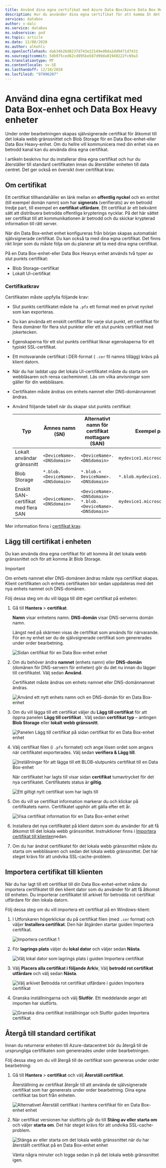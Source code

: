 ```yaml
---
title: Använd dina egna certifikat med Azure Data Box/Azure Data Box Heavy-enheter
description: Hur du använder dina egna certifikat för att komma åt det lokala webb gränssnittet och blogg lagringen på Data Box-enhet eller Data Box Heavy enheten.
services: databox
author: v-dalc
ms.service: databox
ms.subservice: pod
ms.topic: article
ms.date: 12/08/2020
ms.author: alkohli
ms.openlocfilehash: dab34b26d8237d743e22149ed0da2dd9471d7431
ms.sourcegitcommit: 5db975ced62cd095be587d99da01949222fc69a3
ms.translationtype: MT
ms.contentlocale: sv-SE
ms.lasthandoff: 12/10/2020
ms.locfileid: "97096207"
---
```

# <a name="use-your-own-certificates-with-data-box-and-data-box-heavy-devices"></a>Använd dina egna certifikat med Data Box-enhet och Data Box Heavy enheter

Under order bearbetningen skapas självsignerade certifikat för åtkomst till det lokala webb gränssnittet och Blob Storage för en Data Box-enhet-eller Data Box Heavy-enhet. Om du hellre vill kommunicera med din enhet via en betrodd kanal kan du använda dina egna certifikat.

I artikeln beskrivs hur du installerar dina egna certifikat och hur du återställer till standard certifikaten innan du återställer enheten till data centret. Det ger också en översikt över certifikat krav.

## <a name="about-certificates"></a>Om certifikat

Ett certifikat tillhandahåller en länk mellan en **offentlig nyckel** och en entitet (till exempel domän namn) som har **signerats** (verifierats) av en betrodd tredje part, till exempel en **certifikat utfärdare**.  Ett certifikat är ett bekvämt sätt att distribuera betrodda offentliga krypterings nycklar. På det här sättet ser certifikat till att kommunikationen är betrodd och du skickar krypterad information till rätt server.

När din Data Box-enhet enhet konfigureras från början skapas automatiskt självsignerade certifikat. Du kan också ta med dina egna certifikat. Det finns rikt linjer som du måste följa om du planerar att ta med dina egna certifikat.

På en Data Box-enhet-eller Data Box Heavys enhet används två typer av slut punkts certifikat:

- Blob Storage-certifikat
- Lokalt UI-certifikat

### <a name="certificate-requirements"></a>Certifikatkrav

Certifikaten måste uppfylla följande krav:

- Slut punkts certifikatet måste ha `.pfx` ett format med en privat nyckel som kan exporteras.
- Du kan använda ett enskilt certifikat för varje slut punkt, ett certifikat för flera domäner för flera slut punkter eller ett slut punkts certifikat med jokertecken.
- Egenskaperna för ett slut punkts certifikat liknar egenskaperna för ett typiskt SSL-certifikat.
- Ett motsvarande certifikat i DER-format ( `.cer` fil namns tillägg) krävs på klient datorn.
- När du har laddat upp det lokala UI-certifikatet måste du starta om webbläsaren och rensa cacheminnet. Läs om vilka anvisningar som gäller för din webbläsare.
- Certifikaten måste ändras om enhets namnet eller DNS-domännamnet ändras.
- Använd följande tabell när du skapar slut punkts certifikat:

  |Typ |Ämnes namn (SN)  |Alternativt namn för certifikat mottagare (SAN)  |Exempel på ämnes namn |
  |---------|---------|---------|---------|
  |Lokalt användar gränssnitt| `<DeviceName>.<DNSdomain>`|`<DeviceName>.<DNSdomain>`| `mydevice1.microsoftdatabox.com` |
  |Blob Storage|`*.blob.<DeviceName>.<DNSdomain>`|`*.blob.< DeviceName>.<DNSdomain>`|`*.blob.mydevice1.microsoftdatabox.com` |
  |Enskilt SAN-certifikat med flera SAN|`<DeviceName>.<DNSdomain>`|`<DeviceName>.<DNSdomain>`<br>`*.blob.<DeviceName>.<DNSdomain>`|`mydevice1.microsoftdatabox.com` |

Mer information finns i [certifikat krav](../../articles/databox-online/azure-stack-edge-j-series-certificate-requirements.md).

## <a name="add-certificates-to-device"></a>Lägg till certifikat i enheten

Du kan använda dina egna certifikat för att komma åt det lokala webb gränssnittet och för att komma åt Blob Storage.

> [!IMPORTANT]
> Om enhets namnet eller DNS-domänen ändras måste nya certifikat skapas. Klient certifikaten och enhets certifikaten bör sedan uppdateras med det nya enhets namnet och DNS-domänen.

Följ dessa steg om du vill lägga till ditt eget certifikat på enheten:

1. Gå till **Hantera**  >  **certifikat**.

   **Namn** visar enhetens namn. **DNS-domän** visar DNS-serverns domän namn.

   Längst ned på skärmen visas de certifikat som används för närvarande. För en ny enhet ser du de självsignerade certifikat som genererades under order bearbetning.

   ![Sidan certifikat för en Data Box-enhet enhet](media/data-box-bring-your-own-certificates/certificates-manage-certs.png)

2. Om du behöver ändra **namnet** (enhets namn) eller **DNS-domän** (domänen för DNS-servern för enheten) gör du det nu innan du lägger till certifikatet. Välj sedan **Använd**.

   Certifikatet måste ändras om enhets namnet eller DNS-domännamnet ändras.

   ![Använd ett nytt enhets namn och en DNS-domän för en Data Box-enhet](media/data-box-bring-your-own-certificates/certificates-device-name-dns.png)

3. Om du vill lägga till ett certifikat väljer du **Lägg till certifikat** för att öppna panelen **Lägg till certifikat** . Välj sedan **certifikat typ** – antingen **Blob Storage** eller **lokalt webb gränssnitt**.

   ![Panelen Lägg till certifikat på sidan certifikat för en Data Box-enhet enhet](media/data-box-bring-your-own-certificates/certificates-add-certificate-cert-type.png)

4. Välj certifikat filen (i `.pfx` formatet) och ange lösen ordet som angavs när certifikatet exporterades. Välj sedan **verifiera & Lägg till**.

   ![Inställningar för att lägga till ett BLOB-slutpunkts certifikat till en Data Box-enhet](media/data-box-bring-your-own-certificates/certificates-add-blob-cert.png)

   När certifikatet har lagts till visar sidan **certifikat** tumavtrycket för det nya certifikatet. Certifikatets status är **giltig**.

   ![Ett giltigt nytt certifikat som har lagts till](media/data-box-bring-your-own-certificates/certificates-view-new-certificate.png)

5. Om du vill se certifikat information markerar du och klickar på certifikatets namn. Certifikatet upphör att gälla efter ett år.

   ![Visa certifikat information för en Data Box-enhet enhet](media/data-box-bring-your-own-certificates/certificates-cert-details.png)

   <!--If you changed the local web UI certificate, you'll see the following error. This error will go away when you install the new certificate on the client computer.

   ![Error after a new Local web UI certificate is added to a Data Box device](media/data-box-bring-your-own-certificates/certificates-unable-to-communicate-error.png) TEST. RESTORE IF ERROR IS REPRODUCED.-->

6. Installera det nya certifikatet på klient datorn som du använder för att få åtkomst till det lokala webb gränssnittet. Instruktioner finns i [Importera certifikat till klienten](#import-certificates-to-client)nedan.

7. Om du har ändrat certifikatet för det lokala webb gränssnittet måste du starta om webbläsaren och sedan det lokala webb gränssnittet. Det här steget krävs för att undvika SSL-cache-problem.

  <!-- TESTING THIS - The communication error should be gone from the **Certificates** screen.-->

## <a name="import-certificates-to-client"></a>Importera certifikat till klienten

När du har lagt till ett certifikat till din Data Box-enhet-enhet måste du importera certifikatet till den klient dator som du använder för att få åtkomst till enheten. Du importerar certifikatet till arkivet för betrodda rot certifikat utfärdare för den lokala datorn.

Följ dessa steg om du vill importera ett certifikat på en Windows-klient:

1. I Utforskaren högerklickar du på certifikat filen (med `.cer` format) och väljer **Installera certifikat**. Den här åtgärden startar guiden Importera certifikat.

    ![Importera certifikat 1](media/data-box-bring-your-own-certificates/import-cert-01.png)

2. För **lagrings plats** väljer du **lokal dator** och väljer sedan **Nästa**.

    ![Välj lokal dator som lagrings plats i guiden Importera certifikat](media/data-box-bring-your-own-certificates/import-cert-02.png)

3. Välj **Placera alla certifikat i följande Arkiv**, Välj **betrodd rot certifikat utfärdare** och välj sedan **Nästa**.

   ![Välj arkivet Betrodda rot certifikat utfärdare i guiden Importera certifikat](media/data-box-bring-your-own-certificates/import-cert-03.png)

4. Granska inställningarna och välj **Slutför**. Ett meddelande anger att importen har slutförts.

   ![Granska dina certifikat inställningar och Slutför guiden Importera certifikat](media/data-box-bring-your-own-certificates/import-cert-04.png)

## <a name="revert-to-default-certificates"></a>Återgå till standard certifikat

Innan du returnerar enheten till Azure-datacentret bör du återgå till de ursprungliga certifikaten som genererades under order bearbetningen.

Följ dessa steg om du vill återgå till de certifikat som genereras under order bearbetning:

1. Gå till **Hantera**  >  **certifikat** och välj **Återställ certifikat**.

   Återställning av certifikat återgår till att använda de självsignerade certifikat som har genererats under order bearbetning. Dina egna certifikat tas bort från enheten.

   ![Alternativet Återställ certifikat i hantera certifikat för en Data Box-enhet enhet](media/data-box-bring-your-own-certificates/certificates-revert-certificates.png)

2. När certifikat versionen har slutförts går du till **Stäng av eller starta om** och väljer **starta om**. Det här steget krävs för att undvika SSL-cache-problem.

   ![Stänga av eller starta om det lokala webb gränssnittet när du har återställt certifikat på en Data Box-enhet enhet](media/data-box-bring-your-own-certificates/certificates-restart-ui.png)

   Vänta några minuter och logga sedan in på det lokala webb gränssnittet igen.

